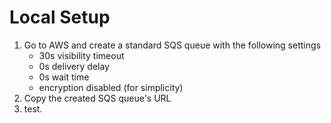 # Local Setup
1. Go to AWS and create a standard SQS queue with the following settings
    - 30s visibility timeout
    - 0s delivery delay
    - 0s wait time
    - encryption disabled (for simplicity)
2. Copy the created SQS queue's URL
3. test.
